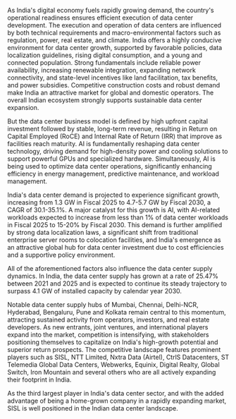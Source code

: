As India's digital economy fuels rapidly growing demand, the country's operational readiness ensures efficient execution of data center development. The execution and operation of data centers are influenced by both technical requirements and macro-environmental factors such as regulation, power, real estate, and climate. India offers a highly conducive environment for data center growth, supported by favorable policies, data localization guidelines, rising digital consumption, and a young and connected population. Strong fundamentals include reliable power availability, increasing renewable integration, expanding network connectivity, and state-level incentives like land facilitation, tax benefits, and power subsidies. Competitive construction costs and robust demand make India an attractive market for global and domestic operators. The overall Indian ecosystem strongly supports sustainable data center expansion.

But the data center business model is defined by high upfront capital investment followed by stable, long-term revenue, resulting in Return on Capital Employed (RoCE) and Internal Rate of Return (IRR) that improve as facilities reach maturity. AI is fundamentally reshaping data center technology, driving demand for high-density power and cooling solutions to support powerful GPUs and specialized hardware. Simultaneously, AI is being used to optimize data center operations, significantly enhancing efficiency in energy management, predictive maintenance, and workload management.

India's data center demand is projected to experience significant growth, increasing from 1.3 GW in Fiscal 2025 to 4.7-5.7 GW by Fiscal 2030, a CAGR of 30.1-35.1%. A major catalyst for this growth is AI, with AI-related workloads expected to increase from less than 1% of data center workloads in Fiscal 2025 to 15-20% by Fiscal 2030. This demand is further amplified by strong data localization laws, a significant shift from traditional enterprise server rooms to colocation facilities, and India's emergence as an attractive global hub for data center investment due to cost efficiencies and a supportive policy environment.

All of the aforementioned factors also influence the data center supply dynamics. In India, the data center supply has grown at a rate of 25.47% between 2021 and 2025 and is expected to continue its steady trajectory to surpass 4.1 GW of installed capacity by calendar year 2030.

Notable data center supply hubs of Mumbai, Chennai, Delhi-NCR, Hyderabad, Bengaluru, Pune and Kolkata remain central to this momentum, attracting sustained activity from operators, investors, and real estate developers. As new entrants, joint ventures, and international players expand into the market, competition is intensifying, with stakeholders positioning themselves to capitalize on India's high-growth potential and superior return prospects. The competitive landscape features prominent players such as SISL, NTT Limited, Nxtra Data (Airtel), CtrlS Datacenters, ST Telemedia Global Data Centers, Webwerks, Equinix, Digital Realty, Global Switch, Iron Mountain and several others who are all actively expanding their footprint in India.

As the third largest player in India's data center sector, and with the added advantage of being a home-grown company in a rapidly expanding market, SISL is well positioned in the Indian data center landscape.